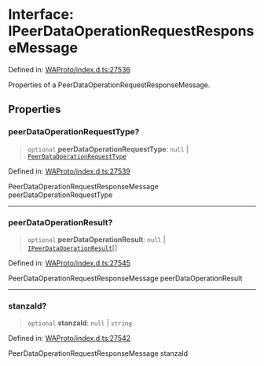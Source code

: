 # Interface: IPeerDataOperationRequestResponseMessage

Defined in: [WAProto/index.d.ts:27536](https://github.com/Fokusdotid/Baileys/blob/f4c7971f59af0b012f8de667e7a21ae12f7bbf19/WAProto/index.d.ts#L27536)

Properties of a PeerDataOperationRequestResponseMessage.

## Properties

### peerDataOperationRequestType?

> `optional` **peerDataOperationRequestType**: `null` \| [`PeerDataOperationRequestType`](../enumerations/PeerDataOperationRequestType.md)

Defined in: [WAProto/index.d.ts:27539](https://github.com/Fokusdotid/Baileys/blob/f4c7971f59af0b012f8de667e7a21ae12f7bbf19/WAProto/index.d.ts#L27539)

PeerDataOperationRequestResponseMessage peerDataOperationRequestType

***

### peerDataOperationResult?

> `optional` **peerDataOperationResult**: `null` \| [`IPeerDataOperationResult`](../namespaces/PeerDataOperationRequestResponseMessage/interfaces/IPeerDataOperationResult.md)[]

Defined in: [WAProto/index.d.ts:27545](https://github.com/Fokusdotid/Baileys/blob/f4c7971f59af0b012f8de667e7a21ae12f7bbf19/WAProto/index.d.ts#L27545)

PeerDataOperationRequestResponseMessage peerDataOperationResult

***

### stanzaId?

> `optional` **stanzaId**: `null` \| `string`

Defined in: [WAProto/index.d.ts:27542](https://github.com/Fokusdotid/Baileys/blob/f4c7971f59af0b012f8de667e7a21ae12f7bbf19/WAProto/index.d.ts#L27542)

PeerDataOperationRequestResponseMessage stanzaId
